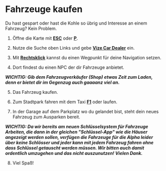 # Fahrzeuge kaufen

Du hast gespart oder hast die Kohle so übrig und Interesse an einem Fahrzeug? Kein Problem.

1. Öffne die Karte mit **[ESC](#)** oder **[P](#)**.

2. Nutze die Suche oben Links und gebe **[Vize Car Dealer](#)** ein.

3. Mit **[Rechtsklick](#)** kannst du einen Wegpunkt für deine Navigation setzen.

4. Dort findest du einen NPC der dir Fahrzeuge anbietet. 

***WICHTIG: Gib dem Fahrzeugverkäufer (Shop) etwas Zeit zum Laden, denn er bietet dir im Gegenzug auch gaaaanz viel an.***

5. Das Fahrzeug kaufen.

6. Zum Stadtpark fahren mit dem Taxi **[F1](#)** oder laufen.

7. In der Garage auf dem Parkplatz wo du gelandet bist, steht dein neues Fahrzeug zum Ausparken bereit.

***WICHTIG: Da wir bereits am neuen Schlüsselsystem für Fahrzeuge Arbeiten, die dann in der gleichen "Schlüssel-App" wie die Häuser angezeigt werden sollen, verfügen die Fahrzeuge für die Alpha leider über keine Schlösser und jeder kann mit jedem Fahrzeug fahren ohne dass Schlüssel getauscht werden müssen. Wir bitten auch damit ordentlich umzugehen und das nicht auszunutzen! Vielen Dank.***

8. Viel Spaß!
